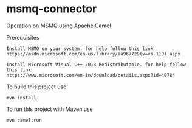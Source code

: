 # msmq-connector
Operation on MSMQ using Apache Camel

Prerequisites
    
    Install MSMQ on your system. for help follow this link
    https://msdn.microsoft.com/en-us/library/aa967729(v=vs.110).aspx
    
    Install Microsoft Visual C++ 2013 Redistributable. for help follow this link
    https://www.microsoft.com/en-in/download/details.aspx?id=40784
    
    
To build this project use

    mvn install

To run this project with Maven use

    mvn camel:run
